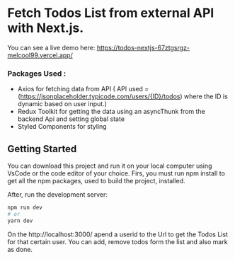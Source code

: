 # Fetch Todos List from external API with Next.js.

You can see a live demo here: https://todos-nextjs-67ztgsrgz-melcool99.vercel.app/

### Packages Used :
  - Axios for fetching data from API ( API used = (https://jsonplaceholder.typicode.com/users/{ID}/todos) where the ID is dynamic based on user input.)
  - Redux Toolkit for getting the data using an asyncThunk from the backend Api and  setting global state 
  - Styled Components for styling
## Getting Started
You can download this project and run it on your local computer using VsCode or the code editor of your choice.
Firs, you must run npm install to get all the npm packages, used to  build the project,  installed.

After, run the development server:

```bash
npm run dev
# or
yarn dev
```
On the http://localhost:3000/  apend a userid to the Url to get the Todos List for that certain user. 
You can add, remove todos form the list and also mark as done.

